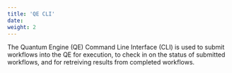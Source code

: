 ```yaml
---
title: 'QE CLI'
date: 
weight: 2
---
```


The Quantum Engine (QE) Command Line Interface (CLI) is used to submit workflows into the QE for execution, to check in on the status of submitted workflows, and for retreiving results from completed workflows.